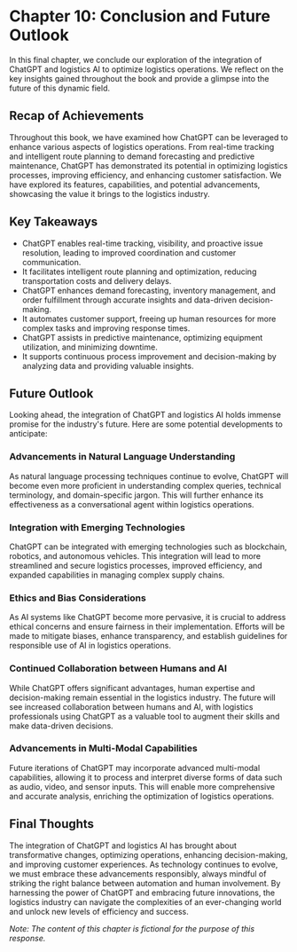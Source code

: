 Chapter 10: Conclusion and Future Outlook
=========================================

In this final chapter, we conclude our exploration of the integration of ChatGPT and logistics AI to optimize logistics operations. We reflect on the key insights gained throughout the book and provide a glimpse into the future of this dynamic field.

Recap of Achievements
---------------------

Throughout this book, we have examined how ChatGPT can be leveraged to enhance various aspects of logistics operations. From real-time tracking and intelligent route planning to demand forecasting and predictive maintenance, ChatGPT has demonstrated its potential in optimizing logistics processes, improving efficiency, and enhancing customer satisfaction. We have explored its features, capabilities, and potential advancements, showcasing the value it brings to the logistics industry.

Key Takeaways
-------------

* ChatGPT enables real-time tracking, visibility, and proactive issue resolution, leading to improved coordination and customer communication.
* It facilitates intelligent route planning and optimization, reducing transportation costs and delivery delays.
* ChatGPT enhances demand forecasting, inventory management, and order fulfillment through accurate insights and data-driven decision-making.
* It automates customer support, freeing up human resources for more complex tasks and improving response times.
* ChatGPT assists in predictive maintenance, optimizing equipment utilization, and minimizing downtime.
* It supports continuous process improvement and decision-making by analyzing data and providing valuable insights.

Future Outlook
--------------

Looking ahead, the integration of ChatGPT and logistics AI holds immense promise for the industry's future. Here are some potential developments to anticipate:

### Advancements in Natural Language Understanding

As natural language processing techniques continue to evolve, ChatGPT will become even more proficient in understanding complex queries, technical terminology, and domain-specific jargon. This will further enhance its effectiveness as a conversational agent within logistics operations.

### Integration with Emerging Technologies

ChatGPT can be integrated with emerging technologies such as blockchain, robotics, and autonomous vehicles. This integration will lead to more streamlined and secure logistics processes, improved efficiency, and expanded capabilities in managing complex supply chains.

### Ethics and Bias Considerations

As AI systems like ChatGPT become more pervasive, it is crucial to address ethical concerns and ensure fairness in their implementation. Efforts will be made to mitigate biases, enhance transparency, and establish guidelines for responsible use of AI in logistics operations.

### Continued Collaboration between Humans and AI

While ChatGPT offers significant advantages, human expertise and decision-making remain essential in the logistics industry. The future will see increased collaboration between humans and AI, with logistics professionals using ChatGPT as a valuable tool to augment their skills and make data-driven decisions.

### Advancements in Multi-Modal Capabilities

Future iterations of ChatGPT may incorporate advanced multi-modal capabilities, allowing it to process and interpret diverse forms of data such as audio, video, and sensor inputs. This will enable more comprehensive and accurate analysis, enriching the optimization of logistics operations.

Final Thoughts
--------------

The integration of ChatGPT and logistics AI has brought about transformative changes, optimizing operations, enhancing decision-making, and improving customer experiences. As technology continues to evolve, we must embrace these advancements responsibly, always mindful of striking the right balance between automation and human involvement. By harnessing the power of ChatGPT and embracing future innovations, the logistics industry can navigate the complexities of an ever-changing world and unlock new levels of efficiency and success.

*Note: The content of this chapter is fictional for the purpose of this response.*
